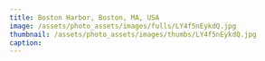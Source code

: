 ```yaml
---
title: Boston Harbor, Boston, MA, USA
image: /assets/photo_assets/images/fulls/LY4f5nEykdQ.jpg
thumbnail: /assets/photo_assets/images/thumbs/LY4f5nEykdQ.jpg
caption: 
---
```

